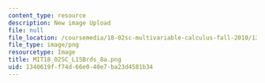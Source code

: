 ```yaml
---
content_type: resource
description: New image Upload
file: null
file_location: /coursemedia/18-02sc-multivariable-calculus-fall-2010/1340619ff74d66e040e7ba23d4581b34_MIT18_02SC_L15Brds_8a.png
file_type: image/png
resourcetype: Image
title: MIT18_02SC_L15Brds_8a.png
uid: 1340619f-f74d-66e0-40e7-ba23d4581b34
---
```

